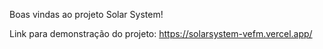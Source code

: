 Boas vindas ao projeto Solar System!

Link para demonstração do projeto:
https://solarsystem-vefm.vercel.app/
